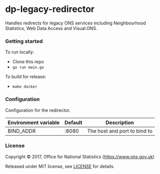 dp-legacy-redirector
====================

Handles redirects for legacy ONS services including Neighbourhood Statistics, Web Data Access
and Visual.ONS.

### Getting started

To run locally:

* Clone this repo
* `go run main.go`

To build for release:

* `make docker`

### Configuration

Configuration for the redirector.

| Environment variable | Default | Description
| -------------------- | ------- | -----------
| BIND_ADDR            | :8080   | The host and port to bind to

### License

Copyright ©‎ 2017, Office for National Statistics (https://www.ons.gov.uk)

Released under MIT license, see [LICENSE](LICENSE.md) for details.
